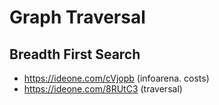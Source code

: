 # Graph Traversal

## Breadth First Search

* https://ideone.com/cVjopb (infoarena. costs)
* https://ideone.com/8RUtC3 (traversal)
